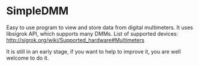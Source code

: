 # SimpleDMM

Easy to use program to view and store data from digital multimeters. It uses libsigrok API, which supports many DMMs.
List of supported devices: http://sigrok.org/wiki/Supported_hardware#Multimeters

It is still in an early stage, if you want to help to improve it, you are well welcome to do it.
